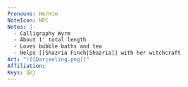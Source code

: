 ```yaml
---
Pronouns: He/Him
NoteIcon: NPC
Notes: |-
  - Calligraphy Wyrm
  - About 1' total length
  - Loves bubble baths and tea
  - Helps [[Shazria Finch|Shazria]] with her witchcraft
Art: "![[Darjeeling.png]]"
Affiliation: 
Keys: 😄🤝
---
```

